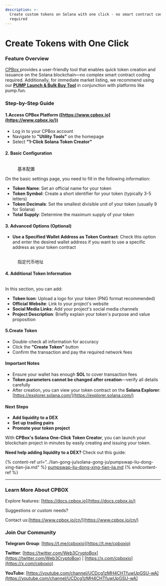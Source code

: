 ```yaml
---
description: >-
  Create custom tokens on Solana with one click - no smart contract coding
  required
---
```


# Create Tokens with One Click

### **Feature Overview**

[CPBox ](solana-yi-jian-fa-bi.md#id-1.-fang-wen-cpbox-ping-tai-httpswww.cpbox.io)provides a user-friendly tool that enables quick token creation and issuance on the Solana blockchain—no complex smart contract coding required. Additionally, for immediate market listing, we recommend using our [**PUMP Launch & Bulk Buy Tool**](https://www.cpbox.io/cn/solana/pump/publish) in conjunction with platforms like pump.fun.

### **Step-by-Step Guide**

#### **1.Access CPBox Platform** ([https://www.cpbox.io](https://www.cpbox.io/))

* Log in to your CPBox account
* Navigate to **"Utility Tools"** on the homepage
* Select **"1-Click Solana Token Creator"**

#### 2. Basic Configuration

<figure><img src="https://www.cpbox.io/cpfiles/2024-06-14/d1zedxps1spciyhuyp.png" alt=""><figcaption><p>基本配置</p></figcaption></figure>

On the basic settings page, you need to fill in the following information:

* **Token Name**: Set an official name for your token
* **Token Symbol**: Create a short identifier for your token (typically 3-5 letters)
* **Token Decimals**: Set the smallest divisible unit of your token (usually 9 for Solana)
* **Total Supply**: Determine the maximum supply of your token

#### 3. Advanced Options (Optional)

* **Use a Specified Wallet Address as Token Contract**: Check this option and enter the desired wallet address if you want to use a specific address as your token contract

<figure><img src="https://www.cpbox.io/cpfiles/2024-06-14/d1zentapifu6zjhst4.png" alt=""><figcaption><p>指定代币地址</p></figcaption></figure>

#### 4. Additional Token Information

<figure><img src="https://www.cpbox.io/cpfiles/2024-06-14/d1zentapifu6zjhst4.png" alt=""><figcaption></figcaption></figure>

In this section, you can add:

* **Token Icon**: Upload a logo for your token (PNG format recommended)
* **Official Website**: Link to your project's website
* **Social Media Links**: Add your project's social media channels
* **Project Description**: Briefly explain your token's purpose and value proposition

#### 5.Create Token

* Double-check all information for accuracy
* Click the **"Create Token"** button
* Confirm the transaction and pay the required network fees

#### Important Notes

* Ensure your wallet has enough **SOL** to cover transaction fees
* **Token parameters cannot be changed after creation**—verify all details carefully
* After creation, you can view your token contract on the **Solana Explorer**:[https://explorer.solana.com/](https://explorer.solana.com/)

#### Next Steps

* **Add liquidity to a DEX**
* **Set up trading pairs**
* **Promote your token project**

With **CPBox's Solana One-Click Token Creator**, you can launch your blockchain project in minutes by easily creating and issuing your token.

**Need help adding liquidity to a DEX?** Check out this guide:&#x20;

{% content-ref url="../lian-gong-ju/solana-gong-ju/pumpswap-liu-dong-xing-tian-jia.md" %}
[pumpswap-liu-dong-xing-tian-jia.md](../lian-gong-ju/solana-gong-ju/pumpswap-liu-dong-xing-tian-jia.md)
{% endcontent-ref %}

***

### **Learn More About CPBOX**

Explore features: [https://docs.cpbox.io](https://docs.cpbox.io/)

Suggestions or custom needs?&#x20;

Contact us:[https://www.cpbox.io/cn/](https://www.cpbox.io/cn/)

### **Join Our Community**

**Telegram Group**: [https://t.me/cpboxio](https://t.me/cpboxio)

**Twitter**: [https://twitter.com/Web3CryptoBox](https://twitter.com/Web3CryptoBox) | [https://x.com/cpboxio](https://x.com/cpboxio)

**YouTube**: [https://youtube.com/channel/UCDcg1zMH4CHTfuwUpGSU-wA](https://youtube.com/channel/UCDcg1zMH4CHTfuwUpGSU-wA)
